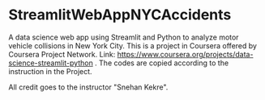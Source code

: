 # StreamlitWebAppNYCAccidents
A data science web app using Streamlit and Python to analyze motor vehicle collisions in New York City.
This is a project in Coursera offered by Coursera Project Network.
Link: https://www.coursera.org/projects/data-science-streamlit-python .
The codes are copied according to the instruction in the Project.

All credit goes to the instructor "Snehan Kekre".

